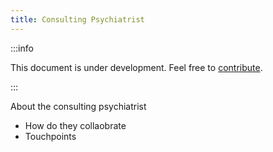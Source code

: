 ```yaml
---
title: Consulting Psychiatrist
---
```



:::info

This document is under development. Feel free to [contribute](/docs/developers).

:::

About the consulting psychiatrist

* How do they collaobrate
* Touchpoints